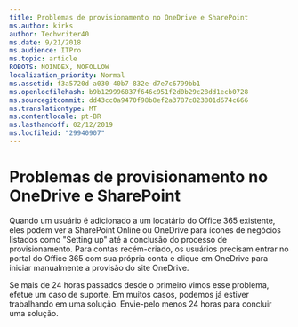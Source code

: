 ```yaml
---
title: Problemas de provisionamento no OneDrive e SharePoint
ms.author: kirks
author: Techwriter40
ms.date: 9/21/2018
ms.audience: ITPro
ms.topic: article
ROBOTS: NOINDEX, NOFOLLOW
localization_priority: Normal
ms.assetid: f3a5720d-a030-40b7-832e-d7e7c6799bb1
ms.openlocfilehash: b9b129996837f646c951f2d0b29c28dd1ecb0728
ms.sourcegitcommit: dd43cc0a9470f98b8ef2a3787c823801d674c666
ms.translationtype: MT
ms.contentlocale: pt-BR
ms.lasthandoff: 02/12/2019
ms.locfileid: "29940907"
---
```

# <a name="provisioning-issues-in-onedrive-and-sharepoint"></a>Problemas de provisionamento no OneDrive e SharePoint

Quando um usuário é adicionado a um locatário do Office 365 existente, eles podem ver a SharePoint Online ou OneDrive para ícones de negócios listados como "Setting up" até a conclusão do processo de provisionamento. Para contas recém-criado, os usuários precisam entrar no portal do Office 365 com sua própria conta e clique em OneDrive para iniciar manualmente a provisão do site OneDrive.
  
Se mais de 24 horas passados desde o primeiro vimos esse problema, efetue um caso de suporte. Em muitos casos, podemos já estiver trabalhando em uma solução. Envie-pelo menos 24 horas para concluir uma solução.
  

